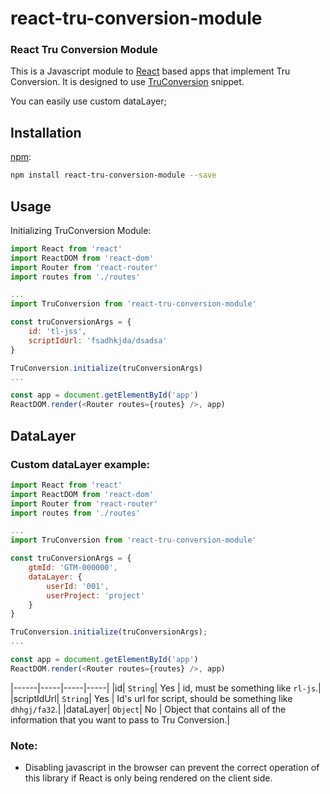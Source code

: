 # react-tru-conversion-module
### React Tru Conversion Module

This is a Javascript module to [React](https://facebook.github.io/react/) based apps that implement Tru Conversion. It is designed to use [TruConversion](http://truconversion.com/) snippet.

You can easily use custom dataLayer;

## Installation

[npm](https://www.npmjs.com/):

```bash
npm install react-tru-conversion-module --save
```

## Usage

Initializing TruConversion Module:

```js
import React from 'react'
import ReactDOM from 'react-dom'
import Router from 'react-router'
import routes from './routes'

...
import TruConversion from 'react-tru-conversion-module'

const truConversionArgs = {
    id: 'tl-jss',
    scriptIdUrl: 'fsadhkjda/dsadsa'
}

TruConversion.initialize(truConversionArgs)
...

const app = document.getElementById('app')
ReactDOM.render(<Router routes={routes} />, app)

```

## DataLayer

### Custom dataLayer example:

```js
import React from 'react'
import ReactDOM from 'react-dom'
import Router from 'react-router'
import routes from './routes'

...
import TruConversion from 'react-tru-conversion-module'

const truConversionArgs = {
    gtmId: 'GTM-000000',
    dataLayer: {
        userId: '001',
        userProject: 'project'
    }
}

TruConversion.initialize(truConversionArgs);
...

const app = document.getElementById('app')
ReactDOM.render(<Router routes={routes} />, app)

```
|------|-----|-----|-----|
|id| `String`| Yes | id, must be something like `rl-js`.|
|scriptIdUrl| `String`| Yes | Id's url for script, should be something like `dhhgj/fa32`.|
|dataLayer| `Object`| No | Object that contains all of the information that you want to pass to Tru Conversion.|

### Note:

- Disabling javascript in the browser can prevent the correct operation of this library if React is only being rendered on the client side.
